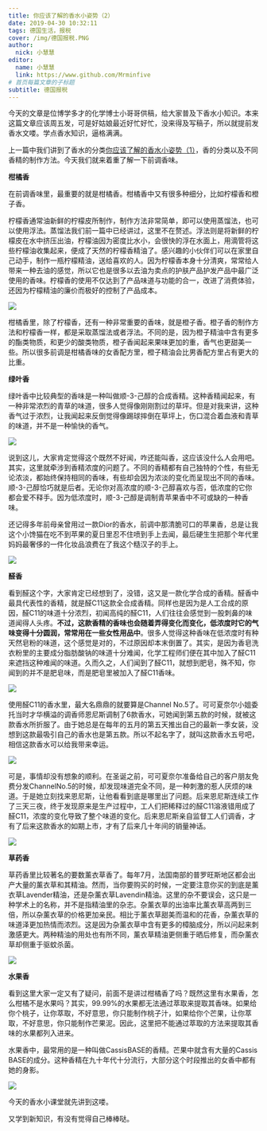 ```yaml
---
title: 你应该了解的香水小姿势（2）
date: 2019-04-30 10:32:11
tags: 德国生活，报税
cover: /img/德国报税.PNG
author: 
  nick: 小慧慧
editor:
  name: 小慧慧
  link: https://www.github.com/Mrminfive
# 首页每篇文章的子标题
subtitle: 德国报税
---
```


今天的文章是位博学多才的化学博士小哥哥供稿，给大家普及下香水小知识。本来这篇文章应该周五发，可是好姑娘最近好忙好忙，没来得及写稿子，所以就提前发香水文喽。学点香水知识，逼格满满。

  

  

上一篇中我们讲到了香水的分类[你应该了解的香水小姿势（1）](http://mp.weixin.qq.com/s?__biz=MzI0OTE4MTY1Ng==&mid=2649563554&idx=1&sn=ce8d8004de3e00e4a4300b6bc7ef7e42&chksm=f18ce515c6fb6c03bc2373cd91a857484d4a6a26804bdda4edb1265f6b91c8666b5cb8a76a9f&scene=21#wechat_redirect)，香的分类以及不同香精的制作方法。今天我们就来着重了解一下前调香味。

  

**柑橘香**

  

在前调香味里，最重要的就是柑橘香。柑橘香中又有很多种细分，比如柠檬香和橙子香。

  

柠檬香通常油新鲜的柠檬皮所制作，制作方法非常简单，即可以使用蒸馏法，也可以使用浮法。蒸馏法我们前一篇中已经讲过，这里不在赘述。浮法则是将新鲜的柠檬皮在水中挤压出油，柠檬油因为密度比水小，会很快的浮在水面上，用滴管将这些柠檬油收集起来，便成了天然的柠檬香精油了。感兴趣的小伙伴们可以在家里自己动手，制作一瓶柠檬精油，送给喜欢的人。因为柠檬香本身十分清爽，常常给人带来一种去油的感觉，所以它也是很多以去油为卖点的护肤产品护发产品中最广泛使用的香味。柠檬香的使用不仅达到了产品味道与功能的合一，改进了消费体验，还因为柠檬精油的廉价而极好的控制了产品成本。

![](https://mmbiz.qpic.cn/mmbiz_jpg/rW3MWnUicJ7d22WoXQd25VialT373ml4KVZlI5aFFuw3NuibrLBiaTU4fL14JcJEdwy9YcibpiaJXOYroeYnHdlJlRaA/640?wx_fmt=jpeg)

柑橘香里，除了柠檬香，还有一种非常重要的香味，就是橙子香。橙子香的制作方法和柠檬香一样，都是采取蒸馏法或者浮法。不同的是，因为橙子精油中含有更多的酯类物质，和更少的酸类物质，橙子香闻起来果味更加的重，香气也更甜美一些。所以很多前调是柑橘香味的女香配方里，橙子精油会比男香配方里占有更大的比重。

  

**绿叶香**

  

绿叶香中比较典型的香味是一种叫做顺-3-己醇的合成香精。这种香精闻起来，有一种非常浓烈的青草的味道，很多人觉得像刚刚割过的草坪。但是对我来讲，这种香气过于浓烈，让我闻起来反倒觉得像踢球摔倒在草坪上，伤口混合着血液和青草的味道，并不是一种愉快的香气。

![](https://mmbiz.qpic.cn/mmbiz_jpg/rW3MWnUicJ7d22WoXQd25VialT373ml4KVKsXl7Ktic8jhqp9laExQfILs94ozGJiaOLINbIh6eWnC5PpT0J1soF9A/640?wx_fmt=jpeg)

说到这儿，大家肯定觉得这个既然不好闻，咋还能叫香，这应该没什么人会用吧。其实，这里就牵涉到香精浓度的问题了。不同的香精都有自己独特的个性，有些无论浓淡，都始终保持相同的香味，有些却会因为浓淡的变化而呈现出不同的香味。顺-3-己醇恰巧就是后者。无论你对高浓度的顺-3-己醇喜欢与否，低浓度的它你都会爱不释手。因为低浓度时，顺-3-己醇是调制青苹果香中不可或缺的一种香味。

  

还记得多年前母亲曾用过一款Dior的香水，前调中那清脆可口的苹果香，总是让我这个小馋猫在吃不到苹果的夏日里忍不住喷到手上去闻，最后硬生生把那个年代里妈妈最奢侈的一件化妆品浪费在了我这个糙汉子的手上。

![](https://mmbiz.qpic.cn/mmbiz_jpg/rW3MWnUicJ7d22WoXQd25VialT373ml4KVvz8nKtcXKtYkAbialuI0dNvzsFFqGQ9dF1zS4qN8qxZokvCp3HDoXyw/640?wx_fmt=jpeg)

  

**醛香**

  

看到醛这个字，大家肯定已经想到了，没错，这又是一款化学合成的香精。醛香中最具代表性的香精，就是醛C11这款全合成香精。同样也是因为是人工合成的原因，醛C11的味道十分浓烈，初闻高纯的醛C11，人们往往会感觉到一股刺鼻的味道闻得人头疼。**不过，这款香精的香味也会随着弄得变化而变化，低浓度时它的气味变得十分圆润，常常用在一些女性用品中**。很多人觉得这种香味在低浓度时有种天然皂粉的味道，这个感觉是对的，不过原因却本末倒置了。其实，是因为香皂洗衣粉里的主要成分脂肪酸钠的味道十分难闻，化学工程师们便在其中加入了醛C11来遮挡这种难闻的味道。久而久之，人们闻到了醛C11，就想到肥皂，殊不知，你闻到的并不是肥皂味，而是肥皂里被加入了醛C11香味。

![](https://mmbiz.qpic.cn/mmbiz_jpg/rW3MWnUicJ7d22WoXQd25VialT373ml4KV0nZJ5M7jcjuQicVZQCurNf65dBXVUlrFeslCGwUibm5hP7S7mUiaSOVfg/640?wx_fmt=jpeg)

  

使用醛C11的香水里，最大名鼎鼎的就要算是Channel No.5了。可可夏奈尔小姐委托当时才华横溢的调香师恩尼斯调制了6款香水，可她闻到第五款的时候，就被这款香水所折服了。由于她总是在每年的五月的第五天推出自己的最新一季女装，没想到这款最吸引自己的香水也是第五款。所以不起名字了，就叫这款香水五号吧，相信这款香水可以给我带来幸运。

![](https://mmbiz.qpic.cn/mmbiz_jpg/rW3MWnUicJ7d22WoXQd25VialT373ml4KVZsTqKolvbk1zdIz0rDokEYCS6QGmZgPVK49RDRT1P4lqtmOkXQZlibw/640?wx_fmt=jpeg)

可是，事情却没有想象的顺利。在圣诞之前，可可夏奈尔准备给自己的客户朋友免费分发ChannelNo.5的时候，却发现味道完全不同，是一种刺激的惹人厌烦的味道。于是她立刻找来恩尼斯，让他看看到底是哪里出了问题。后来恩尼斯连续工作了三天三夜，终于发现原来是生产过程中，工人们把稀释过的醛C11溶液错用成了醛C11，浓度的变化导致了整个味道的变化。后来恩尼斯亲自监督工人们调香，才有了后来这款香水的如期上市，才有了后来几十年间的销量神话。

![](https://mmbiz.qpic.cn/mmbiz_jpg/rW3MWnUicJ7d22WoXQd25VialT373ml4KV2oRZxyFicrCC7pyH5zLC3OBvrNkKDKqqA45qcn1R2OZ03ibyaRX3icqNQ/640?wx_fmt=jpeg)

  

**草药香**

草药香里比较著名的要数薰衣草香了。每年7月，法国南部的普罗旺斯地区都会出产大量的薰衣草和其精油。然而，当你要购买的时候，一定要注意你买的到底是薰衣草Lavender精油，还是杂薰衣草Lavendin精油。这里的杂不要误会，这只是一种学术上的名称，并不是指精油里的杂志。杂薰衣草的出油率比薰衣草高两到三倍，所以杂薰衣草的价格更加亲民。相比于薰衣草甜美而温和的花香，杂薰衣草的味道泽更加热情而浓烈。这是因为杂薰衣草中含有更多的樟脑成分，所以问起来刺激感更大。两种精油的用处也有所不同，薰衣草精油更侧重于晒后修复，而杂薰衣草却侧重于驱蚊杀菌。

![](https://mmbiz.qpic.cn/mmbiz_jpg/rW3MWnUicJ7d22WoXQd25VialT373ml4KVrG4zAtJLc4llaS85Bn4qb6eUzobCjjFOWYh3icWzysg8IdW4icDhBmKw/640?wx_fmt=jpeg)

  

**水果香**

  

看到这里大家一定又有了疑问，前面不是讲过柑橘香了吗？既然这里有水果香，怎么柑橘不是水果吗？其实，99.99%的水果都无法通过萃取来提取其香味。如果给你个桃子，让你萃取，不好意思，你只能制作桃子汁，如果给你个芒果，让你萃取，不好意思，你只能制作芒果泥。因此，这里把不能通过萃取的方法来提取其香味的水果都列入进来。

  

水果香中，最常用的是一种叫做CassisBASE的香精。芒果中就含有大量的Cassis BASE的成分。这种香精在九十年代十分流行，大部分这个时段推出的女香中都有她的身影。

![](https://mmbiz.qpic.cn/mmbiz_jpg/rW3MWnUicJ7d22WoXQd25VialT373ml4KVwNaujmnxcB1cMPjppHXwZEA5fPNU0Tn7C71znlavDaoM8ibJH7Rqhtg/640?wx_fmt=jpeg)

  

今天的香水小课堂就先讲到这喽。  

又学到新知识，有没有觉得自己棒棒哒。